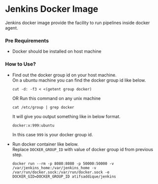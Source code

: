 # Jenkins Docker Image
Jenkins docker image provide the facility to run pipelines inside docker agent.

### Pre Requirements
* Docker should be installed on host machine


### How to Use?
* Find out the docker group id on your host machine.   
    On a ubuntu machine you can find the docker group id like below.
    ```
    cut -d: -f3 < <(getent group docker)
    ``` 
    
    OR Run this command on any unix machine    
    ```
    cat /etc/group | grep docker
    ```
    
    It will give you output something like in below format.
    ```
    docker:x:999:ubuntu
    ```
    In this case `999` is your docker group id.
    
* Run docker container like below.   
    Replace `DOCKER_GROUP_ID` with value of docker group id from previous step.
    ```
    docker run --rm -p 8080:8080 -p 50000:50000 -v /var/jenkins_home:/var/jenkins_home -v /var/run/docker.sock:/var/run/docker.sock -e DOCKER_GID=DOCKER_GROUP_ID atifsaddique/jenkins
    ```
    
    